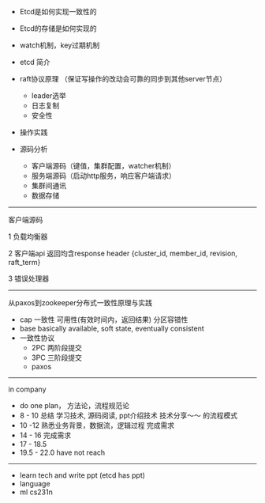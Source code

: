 + Etcd是如何实现一致性的
+ Etcd的存储是如何实现的
+ watch机制，key过期机制

+ etcd 简介
+ raft协议原理 （保证写操作的改动会可靠的同步到其他server节点）
  + leader选举
  + 日志复制
  + 安全性
+ 操作实践
+ 源码分析
  + 客户端源码（键值，集群配置，watcher机制）
  + 服务端源码（启动http服务，响应客户端请求）
  + 集群间通讯
  + 数据存储

---
客户端源码

1 负载均衡器

2 客户端api
  返回均含response header {cluster_id, member_id, revision, raft_term}

3 错误处理器


---
从paxos到zookeeper分布式一致性原理与实践
+ cap 一致性 可用性(有效时间内，返回结果) 分区容错性
+ base basically available, soft state, eventually consistent
+ 一致性协议
  + 2PC 两阶段提交
  + 3PC 三阶段提交
  + paxos
  
--- 

in company
+ do one plan， 方法论，流程规范论
+ 8 - 10 总结 学习技术, 源码阅读, ppt介绍技术 技术分享～～ 的流程模式
+ 10 -12 熟悉业务背景，数据流，逻辑过程  完成需求
+ 14 - 16 完成需求
+ 17 - 18.5
+ 19.5 - 22.0 have not reach

---
+ learn tech and write ppt (etcd has ppt)
+ language
+ ml cs231n
